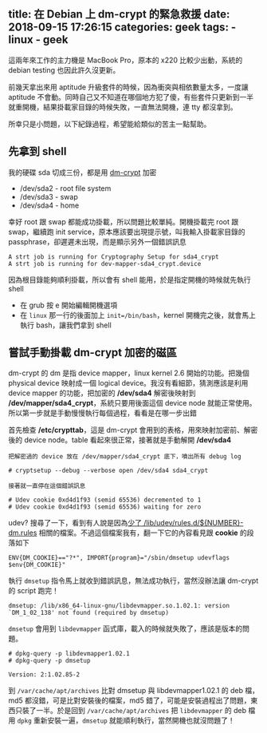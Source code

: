 title: 在 Debian 上 dm-crypt 的緊急救援
date: 2018-09-15 17:26:15
categories: geek
tags:
    - linux
    - geek
---

這兩年來工作的主力機是 MacBook Pro，原本的 x220 比較少出動，系統的 debian testing 也因此許久沒更新。

前幾天拿出來用 aptitude 升級套件的時候，因為衝突與相依數量太多，一度讓 aptitude 不會動。同時自己又不知道在哪個地方犯了傻，有些套件只更新到一半就重開機，結果掛載家目錄的時候失敗，一直無法開機，連 tty 都沒拿到。

所幸只是小問題，以下紀錄過程，希望能給類似的苦主一點幫助。

<!-- more -->

## 先拿到 shell

我的硬碟 sda 切成三份，都是用 [dm-crypt](https://en.wikipedia.org/wiki/Dm-crypt) 加密

* /dev/sda2 - root file system
* /dev/sda3 - swap
* /dev/sda4 - home

幸好 root 跟 swap 都能成功掛載，所以問題比較單純。開機掛載完 root 跟 swap，繼續跑 init service，原本應該要出現提示號，叫我輸入掛載家目錄的 passphrase，卻遲遲未出現，而是顯示另外一個錯誤訊息

```
A strt job is running for Cryptography Setup for sda4_crypt
A strt job is running for dev-mapper-sda4_crypt.device
```

因為根目錄能夠順利掛載，所以會有 shell 能用，於是指定開機的時候就先執行 shell

* 在 grub 按 e 開始編輯開機選項
* 在 `linux` 那一行的後面加上 `init=/bin/bash`，kernel 開機完之後，就會馬上執行 bash，讓我們拿到 shell

## 嘗試手動掛載 dm-crypt 加密的磁區

dm-crypt 的 dm 是指 device mapper，linux kernel 2.6 開始的功能。把幾個 physical device 映射成一個 logical device。我沒有看細節，猜測應該是利用 device mapper 的功能，把加密的 **/dev/sda4** 解密後映射到 **/dev/mapper/sda4_crypt**，系統只要用後面這個 device node 就能正常使用。所以第一步就是手動慢慢執行每個過程，看看是在哪一步出錯

首先檢查 **/etc/crypttab**，這是 dm-crypt 會用到的表格，用來映射加密前、解密後的 device node。table 看起來很正常，接著就是手動解開 **/dev/sda4**

```
把解密過的 device 放在 /dev/mapper/sda4_crypt 底下，噴出所有 debug log

# cryptsetup --debug --verbose open /dev/sda4 sda4_crypt

接著就一直停在這個錯誤訊息

# Udev cookie 0xd4d1f93 (semid 65536) decremented to 1
# Udev cookie 0xd4d1f93 (semid 65536) waiting for zero
```

udev? 搜尋了一下，看到有人說是因為[少了 /lib/udev/rules.d/${NUMBER}-dm.rules](https://serverfault.com/questions/739531) 相關的檔案。不過這個檔案我有，翻一下它的內容看見跟 **cookie** 的段落如下

```
ENV{DM_COOKIE}=="?*", IMPORT{program}="/sbin/dmsetup udevflags $env{DM_COOKIE}"
```

執行 `dmsetup` 指令馬上就收到錯誤訊息，無法成功執行，當然沒辦法讓 dm-crypt 的 script 跑完！

```
dmsetup: /lib/x86_64-linux-gnu/libdevmapper.so.1.02.1: version `DM_1_02_138' not found (required by dmsetup)
```

`dmsetup` 會用到 `libdevmapper` 函式庫，載入的時候就失敗了，應該是版本的問題。

```
# dpkg-query -p libdevmapper1.02.1
# dpkg-query -p dmsetup

Version: 2:1.02.85-2
```

到 `/var/cache/apt/archives` 比對 dmsetup 與 libdevmapper1.02.1 的 deb 檔，md5 都沒錯，可是比對安裝後的檔案，md5 錯了，可能是安裝過程出了問題，東西只裝了一半。於是回到 `/var/cache/apt/archives` 把 `libdevmapper` 的 deb 檔用 `dpkg` 重新安裝一遍，`dmsetup` 就能順利執行，當然開機也就沒問題了！

